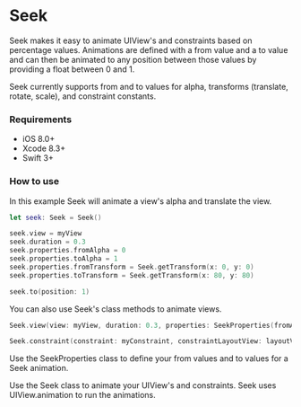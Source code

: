 Seek
====

Seek makes it easy to animate UIView's and constraints based on percentage values.  Animations are defined with a from value and a to value and can then be animated to any position between those values by providing a float between 0 and 1.

Seek currently supports from and to values for alpha, transforms (translate, rotate, scale), and constraint constants.

### Requirements

- iOS 8.0+
- Xcode 8.3+
- Swift 3+

### How to use

In this example Seek will animate a view's alpha and translate the view.

```swift
let seek: Seek = Seek()

seek.view = myView
seek.duration = 0.3
seek.properties.fromAlpha = 0
seek.properties.toAlpha = 1
seek.properties.fromTransform = Seek.getTransform(x: 0, y: 0)
seek.properties.toTransform = Seek.getTransform(x: 80, y: 80)

seek.to(position: 1)
```

You can also use Seek's class methods to animate views.

```swift
Seek.view(view: myView, duration: 0.3, properties: SeekProperties(fromAlpha: 0, toAlpha: 1))

Seek.constraint(constraint: myConstraint, constraintLayoutView: layoutView, duration: 0.3, properties: SeekProperties(fromConstraintConstant: 0, toConstraintConstant: 50))
```

Use the SeekProperties class to define your from values and to values for a Seek animation.

Use the Seek class to animate your UIView's and constraints.  Seek uses UIView.animation to run the animations.
